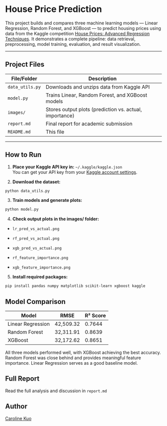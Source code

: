 # House Price Prediction

This project builds and compares three machine learning models — Linear Regression, Random Forest, and XGBoost — to predict housing prices using data from the Kaggle competition [House Prices: Advanced Regression Techniques](https://www.kaggle.com/competitions/house-prices-advanced-regression-techniques). It demonstrates a complete pipeline: data retrieval, preprocessing, model training, evaluation, and result visualization.

---

## Project Files

| File/Folder     | Description                                                |
|------------------|------------------------------------------------------------|
| `data_utils.py`  | Downloads and unzips data from Kaggle API                 |
| `model.py`       | Trains Linear, Random Forest, and XGBoost models          |
| `images/`        | Stores output plots (prediction vs. actual, importance)   |
| `report.md`      | Final report for academic submission                      |
| `README.md`      | This file                                                 |

---

## How to Run

1. **Place your Kaggle API key in:** `~/.kaggle/kaggle.json`  
   You can get your API key from your [Kaggle account settings](https://www.kaggle.com/account).

2. **Download the dataset:**
```bash
python data_utils.py
```
3. **Train models and generate plots:**
```bash
python model.py
```
4. **Check output plots in the images/ folder:**
- `lr_pred_vs_actual.png`

- `rf_pred_vs_actual.png`

- `xgb_pred_vs_actual.png`

- `rf_feature_importance.png`

- `xgb_feature_importance.png`

5. **Install required packages:**
```bash
pip install pandas numpy matplotlib scikit-learn xgboost kaggle
```

## Model Comparison
| Model             | RMSE      | R² Score |
| ----------------- | --------- | -------- |
| Linear Regression | 42,509.32 | 0.7644   |
| Random Forest     | 32,311.91 | 0.8639   |
| XGBoost           | 32,172.62 | 0.8651   |

All three models performed well, with XGBoost achieving the best accuracy. Random Forest was close behind and provides meaningful feature importance. Linear Regression serves as a good baseline model.

## Full Report
Read the full analysis and discussion in `report.md`

## Author
[Caroline Kuo](https://github.com/Tiff0416/house-price-prediction)
